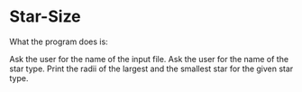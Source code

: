 # Star-Size

What the program does is:

Ask the user for the name of the input file.
Ask the user for the name of the star type.
Print the radii of the largest and the smallest star for the given star type.
